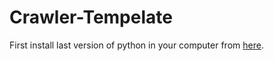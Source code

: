 # Crawler-Tempelate
First install last version of python in your computer from <a href="https://www.python.org/downloads/">here</a>.
